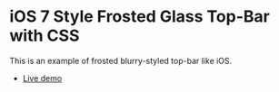 iOS 7 Style Frosted Glass Top-Bar with CSS
==========================================

This is an example of frosted blurry-styled top-bar like iOS.

 * [Live demo](http://noradaiko.github.io/frosted-top-bar-example/)

